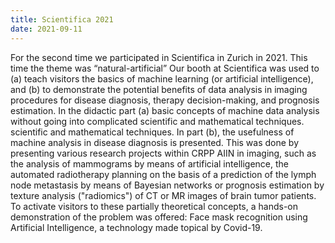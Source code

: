```yaml
---
title: Scientifica 2021
date: 2021-09-11
---
```




<!--more-->

For the second time we participated in Scientifica in Zurich in 2021. This time the theme was “natural-artificial” 
Our booth at Scientifica was used to (a) teach visitors the basics of machine learning (or artificial intelligence), and (b) to demonstrate the potential benefits of data analysis in imaging procedures for disease diagnosis, therapy decision-making, and prognosis estimation. In the didactic part (a) basic concepts of machine data analysis without going into complicated scientific and mathematical techniques. scientific and mathematical techniques. In part (b), the usefulness of machine analysis in disease diagnosis is presented. This was done by presenting various research projects within CRPP AIIN in imaging, such as the analysis of mammograms by means of artificial intelligence, the automated radiotherapy planning on the basis of a prediction of the lymph node metastasis by means of Bayesian networks or prognosis estimation by texture analysis ("radiomics") of CT or MR images of brain tumor patients. 
To activate visitors to these partially theoretical concepts, a hands-on demonstration of the problem was offered: Face mask recognition using Artificial Intelligence, a technology made topical by Covid-19.

